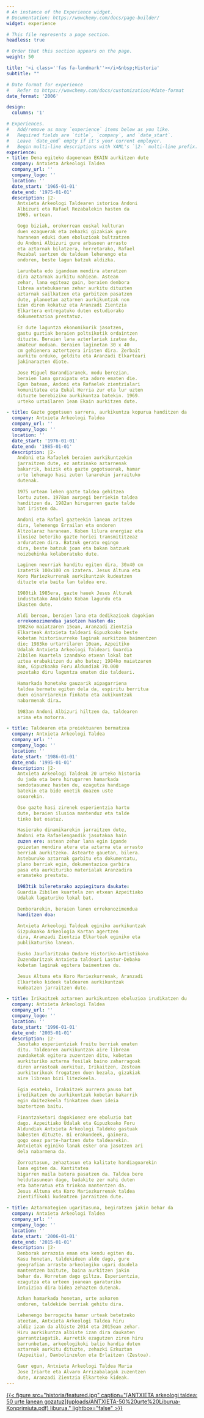 ```yaml
---
# An instance of the Experience widget.
# Documentation: https://wowchemy.com/docs/page-builder/
widget: experience

# This file represents a page section.
headless: true

# Order that this section appears on the page.
weight: 50

title: '<i class=''fas fa-landmark''></i>&nbsp;Historia'
subtitle: ""

# Date format for experience
#   Refer to https://wowchemy.com/docs/customization/#date-format
date_format: '2006'

design:
  columns: '1'

# Experiences.
#   Add/remove as many `experience` items below as you like.
#   Required fields are `title`, `company`, and `date_start`.
#   Leave `date_end` empty if it's your current employer.
#   Begin multi-line descriptions with YAML's `|2-` multi-line prefix.
experience:
- title: Dena egiteko dagoenean EKAIN aurkitzen dute
  company: Antxieta Arkeologi Taldea
  company_url: ''
  company_logo: ''
  location: ''
  date_start: '1965-01-01'
  date_end: '1975-01-01'
  description: |2-
    Antxieta Arkeologi Taldearen istorioa Andoni
    Albizuri eta Rafael Rezabalekin hasten da
    1965. urtean.

    Gogo biziak, orokorrean euskal kulturan
    duen ezaguerak eta zehazki gizakiak gure
    haranean eduki duen eboluzioak bultzatzen
    du Andoni Albizuri gure arbasoen arrasto
    eta aztarnak bilatzera, horretarako, Rafael
    Rezabal sartzen du taldean lehenengo eta
    ondoren, beste lagun batzuk aldizka.

    Larunbata edo igandean mendira ateratzen
    dira aztarnak aurkitu nahiean. Astean
    zehar, lana egiteaz gain, beraien denbora
    librea astebukaeran zehar aurkitu dituzten
    aztarnak sailkatzen eta garbitzen pasatzen
    dute, planoetan aztarnen aurkikuntzak non
    izan diren kokatuz eta Aranzadi Zientzia
    Elkartera entregatuko duten estudiorako
    dokumentazioa prestatuz.

    Ez dute laguntza ekonomikorik jasotzen,
    gastu guztiak beraien poltsikotik ordaintzen
    dituzte. Beraien lana azterlariak izatea da,
    amateur moduan. Beraien laginetan 30 x 40
    cm gehienera aztertzera iristen dira. Zerbait
    aurkitu orduko, gelditu eta Aranzadi Elkarteari
    jakinarazten diote.

    Jose Miguel Barandiaranek, modu berezian,
    beraien lana goraipatu eta adore ematen die.
    Egun batean, Andoni eta Rafaelek zientzialari
    komunitatea eta Eukal Herria zur eta lur uzten
    dituzte berebiziko aurkikuntza batekin. 1969.
    urteko uztailaren 1ean Ekain aurkitzen dute.

- title: Gazte gogotsuen sarrera, aurkikuntza kopurua handitzen da
  company: Antxieta Arkeologi Taldea
  company_url: ''
  company_logo: ''
  location: ''
  date_start: '1976-01-01'
  date_end: '1985-01-01'
  description: |2-
    Andoni eta Rafaelek beraien aurkikuntzekin
    jarraitzen dute, ez antzinako aztarnenak
    bakarrik, baizik eta gazte gogotsuenak, hamar
    urte lehenago hasi zuten lanarekin jarraituko
    dutenak.

    1975 urtean lehen gazte taldea gehitzea
    lortu zuten. 1978an aurpegi berriekin taldea
    handitzen da. 1982an hirugarren gazte talde
    bat iristen da.

    Andoni eta Rafael gazteekin lanean aritzen
    dira, lehenengo Errailan eta ondoren
    Altzolaraz haranean. Koben lilura energiaz eta
    ilusioz beteriko gazte horiei transmititzeaz
    arduratzen dira. Batzuk geratu egingo
    dira, beste batzuk joan eta bakan batzuek
    noizbehinka kolaboratuko dute.

    Laginen neurriak handitu egiten dira, 30x40 cm
    izatetik 100x100 cm izatera. Jesus Altuna eta
    Koro Mariezkurrenak aurkikuntzak kudeatzen
    dituzte eta baita lan taldea ere.

    1980tik 1985era, gazte hauek Jesus Altunak
    industutako Amaldako Koban lagundu eta
    ikasten dute.

    Aldi berean, beraien lana eta dedikazioak dagokion
    errekonozimendua jasotzen hasten da:
    1982ko maiatzaren 15ean, Aranzadi Zientzia
    Elkarteak Antxieta taldeari Gipuzkoako beste
    kobetan historiaurreko laginak aurkitzea baimentzen
    dio; 1983ko urtarrilaren 10ean, Azpeitiko
    Udalak Antxieta Arkeologi Taldeari Guardia
    Zibilen Kuartela izandako etxean lokal bat
    uztea erabakitzen du aho batez; 1984ko maiatzaren
    8an, Gipuzkoako Foru Aldundiak 70.000
    pezetako diru laguntza ematen dio taldeari.

    Hamarkada honetako gauzarik aipagarriena
    taldea bermatu egiten dela da, espiritu berritua
    duen oinarriarekin finkatu eta aukikuntzak
    nabarmenak dira…

    1983an Andoni Albizuri hiltzen da, taldearen
    arima eta motorra.

- title: Taldearen eta proiektuaren bermatzea
  company: Antxieta Arkeologi Taldea
  company_url: ''
  company_logo: ''
  location: ''
  date_start: '1986-01-01'
  date_end: '1995-01-01'
  description: |2-
    Antxieta Arkeologi Taldeak 20 urteko historia
    du jada eta bere hirugarren hamarkada
    sendotasunez hasten du, ezagutza handiago
    batekin eta bide onetik doazen uste
    osoarekin.

    Oso gazte hasi zirenek esperientzia hartu
    dute, beraien ilusioa mantenduz eta talde
    tinko bat osatuz.

    Hasierako dinamikarekin jarraitzen dute,
    Andoni eta Rafaelengandik jasotakoa hain
    zuzen ere: astean zehar lana egin igande
    goizetan mendira atera eta aztarna eta arrasto
    berriak aurkitzeko. Astearte gauetan, bilera.
    Asteburuko aztarnak garbitu eta dokumentatu,
    plano berriak egin, dokumentazioa garbira
    pasa eta aurkituriko materialak Aranzadira
    eramateko prestatu.

    1983tik bileretarako azpiegitura daukate:
    Guardia Zibilen kuartela zen etxean Azpeitiako
    Udalak lagaturiko lokal bat.

    Denborarekin, beraien lanen errekonozimendua
    handitzen doa:

    Antxieta Arkeologi Taldeak eginiko aurkikuntzak
    Gizpukoako Arkeologia Kartan agertzen
    dira, Aranzadi Zientzia Elkarteak eginiko eta
    publikaturiko lanean.

    Eusko Jaurlaritzako Ondare Historiko-Artistikoko
    Zuzendaritzak Antxieta taldeari Lastur-Debako
    kobetan laginak egitera baimentzen du.

    Jesus Altuna eta Koro Mariezkurrenak, Aranzadi
    Elkarteko kideek taldearen aurkikuntzak
    kudeatzen jarraitzen dute.

- title: Irikaitzek aztarnen aurkikuntzen eboluzioa irudikatzen du
  company: Antxieta Arkeologi Taldea
  company_url: ''
  company_logo: ''
  location: ''
  date_start: '1996-01-01'
  date_end: '2005-01-01'
  description: |2-
    Jasotako esperientziak fruitu berriak ematen
    ditu. Taldearen aurkikuntzak aire librean
    zundaketak egitera zuzentzen ditu, kobetan
    aurkituriko aztarna fosilak baino zaharragoak
    diren arrastoak aurkituz, Irikaitzen, Zestoan
    aurkiturikoak frogatzen duen bezala, gizakiak
    aire librean bizi litezkeela.

    Egia esateko, Irakaitzek aurrera pauso bat
    irudikatzen du aurkikuntzak kobetan bakarrik
    egin daitezkeela finkatzen duen ideia
    baztertzen baitu.

    Finantzaketari dagokionez ere eboluzio bat
    dago. Azpeitiako Udalak eta Gipuzkoako Foru
    Aldundiak Antxieta Arkeologi Taldeko gastuak
    babesten dituzte. Bi erakundeek, gainera,
    gogo onez parte-hartzen dute taldearekin.
    Antxietak eginiko lanak esker ona jasotzen ari
    dela nabarmena da.

    Zorroztasun, zehaztasun eta kalitate handiagoarekin
    lana egiten da. Kantitatea
    bigarren maila batera pasatzen da. Taldea bere
    heldutasunean dago, badakite zer nahi duten
    eta bateratua eta trinkoa mantentzen da.
    Jesus Altuna eta Koro Mariezkurrenak taldea
    zientifikoki kudeatzen jarraitzen dute.

- title: Aztarnategien ugaritasuna, begiratzen jakin behar da
  company: Antxieta Arkeologi Taldea
  company_url: ''
  company_logo: ''
  location: ''
  date_start: '2006-01-01'
  date_end: '2015-01-01'
  description: |2-
    Denborak arrazoia eman eta kendu egiten du.
    Kasu honetan, taldekideen alde dago, gure
    geografian arrasto arkeologiko ugari daudela
    mantentzen baitute, baina aurkitzen jakin
    behar da. Horretan dago giltza. Esperientzia,
    ezagutza eta urteen joanean garaturiko
    intuizioa dira bidea zehazten dutenak.

    Azken hamarkada honetan, urte askoren
    ondoren, taldekide berriak gehitu dira.

    Lehenengo berrogeita hamar urteak betetzeko
    ateetan, Antxieta Arkeologi Taldea hiru
    aldiz izan da albiste 2014 eta 2015ean zehar.
    Hiru aurkikuntza albiste izan dira daukaten
    garrantziagatik. Aurretik ezagutzen ziren hiru
    barrunbetan, arkeologikoki balio handia duten
    aztarnak aurkitu dituzte, zehazki Ezkuztan
    (Azpeitia), Danbolinzulon eta Erlaitzen (Zestoa).

    Gaur egun, Antxieta Arkeologi Taldea Maria
    Jose Iriarte eta Alvaro Arrizabalagak zuzentzen
    dute, Aranzadi Zientzia Elkarteko kideak.
---
```


<div class="d-flex justify-content-center">
<a href="uploads/ANTXIETA-50%20urte%20Liburua-Konprimiuta.pdf" target="_blank">
{{< figure src="historia/featured.jpg" caption="[ANTXIETA arkeologi taldea: 50 urte lanean gozatuz](uploads/ANTXIETA-50%20urte%20Liburua-Konprimiuta.pdf) liburua." lightbox="false" >}}
</a>
</div>
